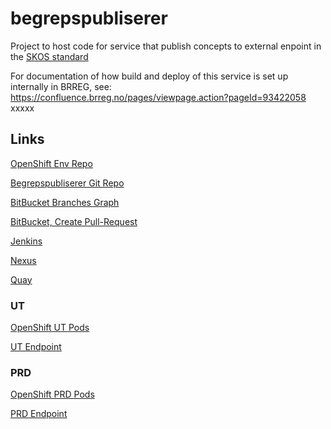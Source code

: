# begrepspubliserer
Project to host code for service that publish concepts to external enpoint in the [SKOS standard](https://www.w3.org/2004/02/skos/)

For documentation of how build and deploy of this service is set up internally in BRREG, see: https://confluence.brreg.no/pages/viewpage.action?pageId=93422058
xxxxx
## Links
[OpenShift Env Repo](https://bitbucket.brreg.no/scm/openshift-appconfig/begrep.git)

[Begrepspubliserer Git Repo](https://github.com/brreg/begrepspubliserer.git)

[BitBucket Branches Graph](https://bitbucket.brreg.no/plugins/servlet/bb_ag/projects/OPENSHIFT-APPCONFIG/repos/begrep/commits)

[BitBucket, Create Pull-Request](https://bitbucket.brreg.no/projects/OPENSHIFT-APPCONFIG/repos/begrep/pull-requests?create)

[Jenkins](https://jenkins-informasjonsforvaltning.apps.ocp-svc.base.brreg.no/job/Begrep/)

[Nexus](https://nexus-repo1.brreg.no/#browse/browse:maven-releases:no%2Fbrreg%2Fbegrepspubliserer)

[Quay](https://quay.apps.ocp-svc.base.brreg.no/repository/regsys/no-brreg.begrepspubliserer?tab=tags)

### UT
[OpenShift UT Pods](https://console-openshift-console.apps.ocp-ut.regsys.brreg.no/k8s/ns/begrep/pods)

[UT Endpoint](https://data.ut1.brreg.no/begrep)

### PRD
[OpenShift PRD Pods](https://console-openshift-console.apps.ocp-prd.regsys.brreg.no/k8s/ns/begrep/pods)

[PRD Endpoint](https://data.brreg.no/begrep)
